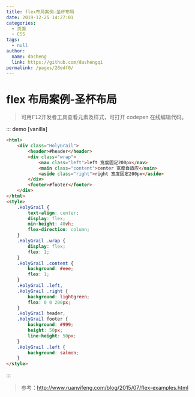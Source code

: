 ```yaml
---
title: flex布局案例-圣杯布局
date: 2019-12-25 14:27:01
categories: 
  - 页面
  - CSS
tags: 
  - null
author: 
  name: dasheng
  link: https://github.com/dashengqi
permalink: /pages/28edf0/
---
```


# flex 布局案例-圣杯布局

> 可用<kbd>F12</kbd>开发者工具查看元素及样式，可打开 codepen 在线编辑代码。

::: demo [vanilla]

```html
<html>
	<div class="HolyGrail">
		<header>#header</header>
		<div class="wrap">
			<nav class="left">left 宽度固定200px</nav>
			<main class="content">center 宽度自适应</main>
			<aside class="right">right 宽度固定200px</aside>
		</div>
		<footer>#footer</footer>
	</div>
</html>
<style>
	.HolyGrail {
		text-align: center;
		display: flex;
		min-height: 40vh;
		flex-direction: column;
	}
	.HolyGrail .wrap {
		display: flex;
		flex: 1;
	}
	.HolyGrail .content {
		background: #eee;
		flex: 1;
	}
	.HolyGrail .left,
	.HolyGrail .right {
		background: lightgreen;
		flex: 0 0 200px;
	}
	.HolyGrail header,
	.HolyGrail footer {
		background: #999;
		height: 50px;
		line-height: 50px;
	}
	.HolyGrail .left {
		background: salmon;
	}
</style>
```

:::

> 参考：<http://www.ruanyifeng.com/blog/2015/07/flex-examples.html>
